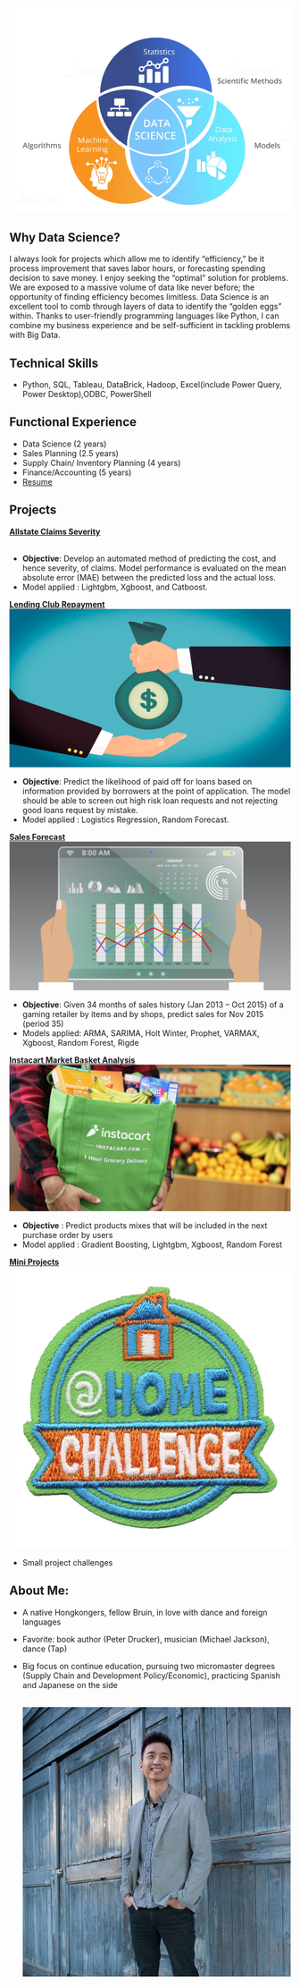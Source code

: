 <img src="./images/data_science.PNG" />
<br>

## Why Data Science?
I always look for projects which allow me to identify “efficiency,” be it process improvement that saves labor hours, or forecasting spending decision to save money. I enjoy seeking the “optimal” solution for problems.
<br>
We are exposed to a massive volume of data like never before; the opportunity of finding efficiency becomes limitless. Data Science is an excellent tool to comb through layers of data to identify the “golden eggs” within. Thanks to user-friendly programming languages like Python, I can combine my business experience and be self-sufficient in tackling problems with Big Data.
    
## Technical Skills
   - Python, SQL, Tableau, DataBrick, Hadoop, Excel(include Power Query, Power Desktop),ODBC, PowerShell

## Functional Experience
   - Data Science (2 years)
   - Sales Planning (2.5 years)
   - Supply Chain/ Inventory Planning (4 years)
   - Finance/Accounting (5 years)
   - [Resume](https://resume.creddle.io/resume/2p53mcka0ik)
   
## Projects
   [**Allstate Claims Severity**<br><img scr="./images/allstate.jpg" />](https://github.com/sittingman/allstate_loss)
   - **Objective**: Develop an automated method of predicting the cost, and hence severity, of claims. Model performance is evaluated on the mean absolute error (MAE) between the predicted loss and the actual loss.
   - Model applied : Lightgbm, Xgboost, and Catboost.
    
   [**Lending Club Repayment**<br><img src="./images/lending.png" />](https://github.com/sittingman/lending_repayment)
   - **Objective**: Predict the likelihood of paid off for loans based on information provided by borrowers at the point of application. The model should be able to screen out high risk loan requests and not rejecting good loans request by mistake. 
   - Model applied : Logistics Regression, Random Forecast.

   [**Sales Forecast**<br><img src="./images/sls_fcst.jpg" />](https://github.com/sittingman/sales_forecast)
   - **Objective**: Given 34 months of sales history (Jan 2013 – Oct 2015) of a gaming retailer by items and by shops, predict sales for Nov 2015 (period 35)
   - Models applied: ARMA, SARIMA, Holt Winter, Prophet, VARMAX, Xgboost, Random Forest, Rigde
       
   [**Instacart Market Basket Analysis**<br><img src="./images/shop_basket.png" />](https://github.com/sittingman/instacart_product_repurchase)
   - **Objective** : Predict products mixes that will be included in the next purchase order by users
   - Model applied : Gradient Boosting, Lightgbm, Xgboost, Random Forest

   [**Mini Projects**<br><img src="./images/stay_home.jpg" />](https://github.com/sittingman/takehome_proj)
   - Small project challenges

## About Me:
   - A native Hongkongers, fellow Bruin, in love with dance and foreign languages
   - Favorite: book author (Peter Drucker), musician (Michael Jackson), dance (Tap)
   - Big focus on continue education, pursuing two micromaster degrees (Supply Chain and Development Policy/Economic), practicing Spanish and Japanese on the side
    
    
        <br><img src="./images/myself.jpg" />

